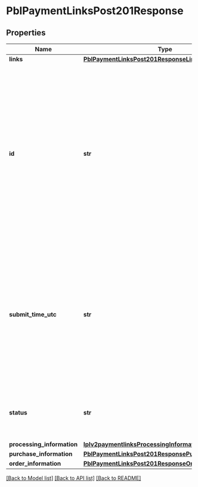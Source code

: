 # PblPaymentLinksPost201Response

## Properties
Name | Type | Description | Notes
------------ | ------------- | ------------- | -------------
**links** | [**PblPaymentLinksPost201ResponseLinks**](PblPaymentLinksPost201ResponseLinks.md) |  | [optional] 
**id** | **str** | An unique identification number generated by Cybersource to identify the submitted request. Returned by all services. It is also appended to the endpoint of the resource. On incremental authorizations, this value with be the same as the identification number returned in the original authorization response.  | [optional] 
**submit_time_utc** | **str** | Time of request in UTC. Format: &#x60;YYYY-MM-DDThh:mm:ssZ&#x60; **Example** &#x60;2016-08-11T22:47:57Z&#x60; equals August 11, 2016, at 22:47:57 (10:47:57 p.m.). The &#x60;T&#x60; separates the date and the time. The &#x60;Z&#x60; indicates UTC.  Returned by Cybersource for all services.  | [optional] 
**status** | **str** | The status of the purchase or donation link.  Possible values: - ACTIVE - INACTIVE  | [optional] 
**processing_information** | [**Iplv2paymentlinksProcessingInformation**](Iplv2paymentlinksProcessingInformation.md) |  | [optional] 
**purchase_information** | [**PblPaymentLinksPost201ResponsePurchaseInformation**](PblPaymentLinksPost201ResponsePurchaseInformation.md) |  | [optional] 
**order_information** | [**PblPaymentLinksPost201ResponseOrderInformation**](PblPaymentLinksPost201ResponseOrderInformation.md) |  | [optional] 

[[Back to Model list]](../README.md#documentation-for-models) [[Back to API list]](../README.md#documentation-for-api-endpoints) [[Back to README]](../README.md)


